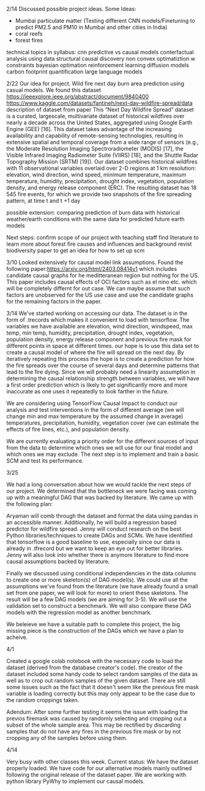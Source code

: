 2/14
Discussed possible project ideas. 
Some Ideas:
- Mumbai particulate matter (Testing different CNN models/Finetuning to predict PM2.5 and PM10 in Mumbai and other cities in India)
- coral reefs
- forest fires

technical topics in syllabus:
cnn
predictive vs causal models
conterfactual analysis using data
structural causal discovery
non convex optimatiztion w constraints
bayesian optimation
reinforcement learning
diffusion models
carbon footprint quantification
large language models

2/22
Our idea for project. 
Wild fire next day burn area prediction using casual models. 
We found this dataset https://ieeexplore.ieee.org/abstract/document/9840400 
https://www.kaggle.com/datasets/fantineh/next-day-wildfire-spread/data 
description of dataset from paper
        This “Next Day Wildfire Spread” dataset is a curated, largescale, multivariate dataset of historical wildfires over nearly
        a decade across the United States, aggregated using Google
        Earth Engine (GEE) [16]. This dataset takes advantage of the
        increasing availability and capability of remote-sensing technologies, resulting in extensive spatial and temporal coverage
        from a wide range of sensors (e.g., the Moderate Resolution
        Imaging Spectroradiometer (MODIS) [17], the Visible Infrared
        Imaging Radiometer Suite (VIIRS) [18], and the Shuttle Radar
        Topography Mission (SRTM) [19]). Our dataset combines
        historical wildfires with 11 observational variables overlaid
        over 2-D regions at 1 km resolution: elevation, wind direction,
        wind speed, minimum temperature, maximum temperature,
        humidity, precipitation, drought index, vegetation, population
        density, and energy release component (ERC). The resulting
        dataset has 18 545 fire events, for which we provide two
        snapshots of the fire spreading pattern, at time t and t +1 day

possible extension:
    comparing prediction of burn data with historical weather/earth conditions with the same data for predicted future earth models

Next steps:
    confirm scope of our project with teaching staff
    find literature to learn more about forest fire causes and influences and background
    revist biodiversity paper to get an idea for how to set up scm

3/10
Looked extensively for causal model link assumptions. Found the following paper:https://arxiv.org/html/2403.08414v1 which includes candidate causal graphs for he meditteranean region but nothing for the US. This paper includes causal effects of OCI factors such as el nino etc. which will be completely differnt for out case. We can maybe assume that such factors are unobserved for the US use case and use the candidate graphs for the remaining factors in the paper.


3/14
We've started working on accessing our data. The dataset is in the form of .trecords which makes it convenient to load with tensorflow. The variables we have available are elevation, wind direction, windspeed, max temp, min temp, humidity, precipitation, drought index, vegetation, population density, energy release component and previous fire mask for different points in space at different times. our hope is to use this data set to create a causal model of where the fire will spread on the next day. By iteratively repeating this process the hope is to create a prediction for how the fire spreads over the course of several days and determine patterns that lead to the fire dying. Since we will probably need a linearity assumption in determining the causal relationship strength between variables, we will have a first order prediction which is likely to get significantly more and more inaccurate as one uses it repeatedly to look farther in the future.

We are considering using TensorFlow Causal Impact to conduct our analysis and test interventions in the form of different average (we will change min and max temperature by the assumed change in average) temperatures, precipitation, humidity, vegetation cover (we can estimate the effects of fire lines, etc.), and population density.

We are currently evaluating a priority order for the different sources of input from the data to determine which ones we will use for our final model and which ones we may exclude. The next step is to implement and train a basic SCM and test its performance.


3/25

We had a long conversation about how we would tackle the next steps of our project. We determined that the bottleneck we were facing was coming up with a meaningful DAG that was backed by literature. We came up with the following plan:

Aryaman will comb through the dataset and format the data using pandas in an accessible manner. Additionally, he will build a regression based predictor for wildfire spread. Jenny will conduct research on the best Python libraries/techniques to create DAGs and SCMs. We have identified that tensorflow is a good baseline to use, especially since our data is already in .tfrecord but we want to keep an eye out for better libraries. Jenny will also look into whether there is anymore literature to find more causal assumptions backed by literature.

Finally we discussed using conditional independencies in the data columns to create one or more skeleton(s) of DAG model(s). We could use all the assumptions we've found from the literature (we have already found a small set from one paper, we will look for more) to orient these skeletons. The result will be a few DAG models (we are aiming for 3-5). We will use the validation set to construct a benchmark. We will also compare these DAG models with the regression model as another benchmark. 

We beleieve we have a suitable path to complete this project, the big missing piece is the construction of the DAGs which we have a plan to acheive.


4/1

Created a google colab notebook with the necessary code to load the dataset (derived from the database creator's code). the creator of the dataset included some handy code to select random samples of the data as well as to crop out random samples of the given dataset. There are still some issues such as the fact that it doesn't seem like the previous fire mask variable is loading correctly but this may only appear to be the case due to the random croppings taken.

Adendum: After some further testing it seems the issue with loading the previos firemask was caused by randomly selecting and cropping out a subset of the whole sample area. This may be rectified by discarding samples that do not have any fires in the previous fire mask or by not cropping any of the samples before using them.

4/14

Very busy with other classes this week.
Current status:
We have the dataset properly loaded.
We have code for our alternative models mainly outlined following the original release of the dataset paper.
We are working with python library PyWhy to implement our causal models. 